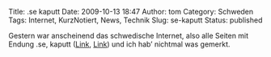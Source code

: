 Title: .se kaputt
Date: 2009-10-13 18:47
Author: tom
Category: Schweden
Tags: Internet, KurzNotiert, News, Technik
Slug: se-kaputt
Status: published

Gestern war anscheinend das schwedische Internet, also alle Seiten mit
Endung .se, kaputt
([Link](http://www.tagesschau.de/ausland/schwedenoffline100.html),
[Link](http://royal.pingdom.com/2009/10/13/sweden%E2%80%99s-internet-broken-by-dns-mistake/))
und ich hab’ nichtmal was gemerkt.

